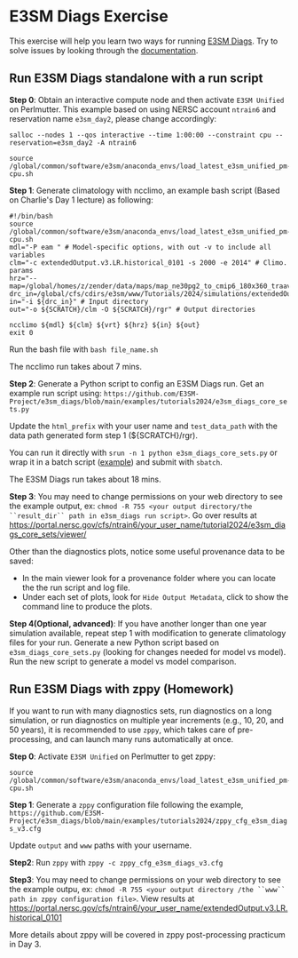 # E3SM Diags Exercise

This exercise will help you learn two ways for running [E3SM Diags](https://github.com/E3SM-Project/e3sm_diags).
Try to solve issues by looking through the [documentation](https://docs.e3sm.org/e3sm_diags).

## Run E3SM Diags standalone with a run script

**Step 0**: Obtain an interactive compute node and then activate `E3SM Unified` on Perlmutter. This example based on using NERSC account `ntrain6` and reservation name `e3sm_day2`, please change accordingly:
```
salloc --nodes 1 --qos interactive --time 1:00:00 --constraint cpu --reservation=e3sm_day2 -A ntrain6

source /global/common/software/e3sm/anaconda_envs/load_latest_e3sm_unified_pm-cpu.sh
```
**Step 1**: Generate climatology with ncclimo, an example bash script (Based on Charlie's Day 1 lecture) as following:
```
#!/bin/bash
source /global/common/software/e3sm/anaconda_envs/load_latest_e3sm_unified_pm-cpu.sh
mdl="-P eam " # Model-specific options, with out -v to include all variables
clm="-c extendedOutput.v3.LR.historical_0101 -s 2000 -e 2014" # Climo. params
hrz="--map=/global/homes/z/zender/data/maps/map_ne30pg2_to_cmip6_180x360_traave.20231201.nc"
drc_in=/global/cfs/cdirs/e3sm/www/Tutorials/2024/simulations/extendedOutput.v3.LR.historical_0101/archive/atm/hist
in="-i ${drc_in}" # Input directory
out="-o ${SCRATCH}/clm -O ${SCRATCH}/rgr" # Output directories

ncclimo ${mdl} ${clm} ${vrt} ${hrz} ${in} ${out}
exit 0
```
Run the bash file with `bash file_name.sh`

The ncclimo run takes about 7 mins.

**Step 2**: Generate a Python script to config an E3SM Diags run.  Get an example run script using: `https://github.com/E3SM-Project/e3sm_diags/blob/main/examples/tutorials2024/e3sm_diags_core_sets.py`

Update the `html_prefix` with your user name and `test_data_path`  with the data path generated form step 1 (${SCRATCH}/rgr).

You can run it directly with `srun -n 1 python e3sm_diags_core_sets.py`
or wrap it in a batch script ([example](https://github.com/E3SM-Project/e3sm_diags/blob/main/examples/tutorials2024/e3sm_diags_core_sets.bash)) and submit with `sbatch`.

The E3SM Diags run takes about 18 mins.

**Step 3**: You may need to change permissions on your web directory to see the example output, ex: `chmod -R 755 <your output directory/the ``result_dir`` path in e3sm_diags run script>`. Go over results at https://portal.nersc.gov/cfs/ntrain6/your_user_name/tutorial2024/e3sm_diags_core_sets/viewer/

Other than the diagnostics plots, notice some useful provenance data to be saved:

-  In the main viewer look for a provenance folder where you can locate the the run script and log file.
- Under each set of plots,  look for `Hide Output Metadata`, click to show the command line to produce the plots.

**Step 4(Optional, advanced)**: If you have another longer than one year simulation available, repeat step 1 with modification to generate climatology files for your run. Generate a new Python script based on `e3sm_diags_core_sets.py` (looking for changes needed for model vs model). Run the new script to generate a model vs model comparison.

## Run E3SM Diags with zppy (Homework)
If you want to run with many diagnostics sets, run diagnostics on a long simulation, or run diagnostics on multiple year increments (e.g., 10, 20, and 50 years), it is recommended to use `zppy`, which takes care of pre-processing, and can launch many runs automatically at once.

**Step 0**: Activate  `E3SM Unified` on Perlmutter to get zppy:
```
source /global/common/software/e3sm/anaconda_envs/load_latest_e3sm_unified_pm-cpu.sh
```
**Step 1**: Generate a `zppy` configuration file following the example,
`https://github.com/E3SM-Project/e3sm_diags/blob/main/examples/tutorials2024/zppy_cfg_e3sm_diags_v3.cfg`

Update `output` and `www` paths with your username.

**Step2**: Run `zppy` with `zppy -c zppy_cfg_e3sm_diags_v3.cfg`

**Step3**: You may need to change permissions on your web directory to see the example outpu, ex: `chmod -R 755 <your output directory /the ``www`` path in zppy configuration file>`. View results at https://portal.nersc.gov/cfs/ntrain6/your_user_name/extendedOutput.v3.LR.historical_0101

More details about zppy will be covered in zppy post-processing practicum in Day 3.
